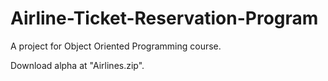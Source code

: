 # Airline-Ticket-Reservation-Program
A project for Object Oriented Programming course.
<p>
Download alpha at "Airlines.zip".
